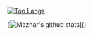 [![Top Langs](https://github-readme-stats.vercel.app/api/top-langs/?username=mazharku&count_private=true&layout=compact)]()

[![Mazhar's github stats](https://github-readme-stats.vercel.app/api?username=mazharku&show_icons=true&theme=dracula")]()
<!--
**mazharku/mazharku** is a ✨ _special_ ✨ repository because its `README.md` (this file) appears on your GitHub profile.

Here are some ideas to get you started:

- 🔭 I’m currently working on ...
- 🌱 I’m currently learning ...
- 👯 I’m looking to collaborate on ...
- 🤔 I’m looking for help with ...
- 💬 Ask me about ...
- 📫 How to reach me: ...
- 😄 Pronouns: ...
- ⚡ Fun fact: ...
-->
